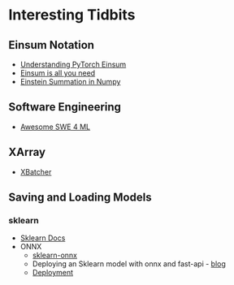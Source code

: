 # Interesting Tidbits

## Einsum Notation

* [Understanding PyTorch Einsum](https://stackoverflow.com/questions/55894693/understanding-pytorch-einsum)
* [Einsum is all you need](https://rockt.github.io/2018/04/30/einsum)
* [Einstein Summation in Numpy](https://obilaniu6266h16.wordpress.com/2016/02/04/einstein-summation-in-numpy/)


## Software Engineering

* [Awesome SWE 4 ML](https://github.com/SE-ML/awesome-seml)

## XArray

* [XBatcher](https://github.com/rabernat/xbatcher)

## Saving and Loading Models


### sklearn

* [Sklearn Docs](https://scikit-learn.org/stable/modules/model_persistence.html)
* ONNX
  * [sklearn-onnx](http://onnx.ai/sklearn-onnx/)
  * Deploying an Sklearn model with onnx and fast-api - [blog](https://medium.com/@nico.axtmann95/deploying-a-scikit-learn-model-with-onnx-und-fastapi-1af398268915)
  * [Deployment](http://www.xavierdupre.fr/app/jupytalk/helpsphinx/notebooks/onnx_sklearn_consortium.html)